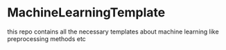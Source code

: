 # MachineLearningTemplate
this repo contains all the necessary templates about machine learning like preprocessing methods etc

